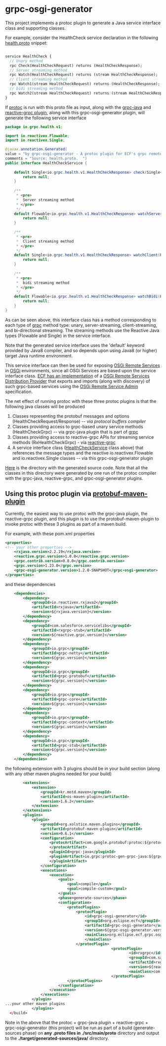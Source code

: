 # grpc-osgi-generator
This project implements a protoc plugin to generate a Java service interface class and supporting classes.

For example, consider the HealthCheck service declaration in the following [health.proto](https://github.com/ECF/grpc-RemoteServicesProvider/blob/master/examples/org.eclipse.ecf.examples.provider.grpc.health.api/src/main/proto/health.proto) snippet:

```proto

service HealthCheck {
  // Unary method
  rpc Check(HealthCheckRequest) returns (HealthCheckResponse);
  // Server streaming method
  rpc Watch(HealthCheckRequest) returns (stream HealthCheckResponse);
  // Client streaming method
  rpc Watch1(stream HealthCheckRequest) returns (HealthCheckResponse);
  // bidi streaming method
  rpc Watch2(stream HealthCheckRequest) returns (stream HealthCheckResponse);
}
```
If [protoc](https://developers.google.com/protocol-buffers) is run with this proto file as input, along with the [grpc-java](https://github.com/grpc/grpc-java) and [reactive-grpc plugin](https://github.com/salesforce/reactive-grpc), along with this grpc-osgi-generator plugin, will generate the following service interface

```java
package io.grpc.health.v1;

import io.reactivex.Flowable;
import io.reactivex.Single;

@javax.annotation.Generated(
value = "by grpc-osgi-generator - A protoc plugin for ECF's grpc remote services distribution provider at https://github.com/ECF/grpc-RemoteServiceSProvider ",
comments = "Source: health.proto.  ")
public interface HealthCheckService {
    
    default Single<io.grpc.health.v1.HealthCheckResponse> check(Single<io.grpc.health.v1.HealthCheckRequest> requests)  {
        return null;
    }
    
    /**
     * <pre>
     *  Server streaming method
     * </pre>
     */
    default Flowable<io.grpc.health.v1.HealthCheckResponse> watchServer(Single<io.grpc.health.v1.HealthCheckRequest> requests)  {
        return null;
    }
    
    /**
     * <pre>
     *  Client streaming method
     * </pre>
     */
    default Single<io.grpc.health.v1.HealthCheckResponse> watchClient(Flowable<io.grpc.health.v1.HealthCheckRequest> requests)  {
        return null;
    }
    
    /**
     * <pre>
     *  bidi streaming method
     * </pre>
     */
    default Flowable<io.grpc.health.v1.HealthCheckResponse> watchBidi(Flowable<io.grpc.health.v1.HealthCheckRequest> requests)  {
        return null;
    }
}
```
As can be seen above, this interface class has a method corresponding to each type of [grpc](https://grpc.io/) method type: unary, server-streaming, client-streaming, and bi-directional streaming.  The streaming methods use the Reactive Java types (Flowable and Single) in the service interface.

Note that the generated service interface uses the 'default' keyword provided by Java8 compiler, and so depends upon using Java8 (or higher) target Java runtime environment.

This service interface can then be used for exposing [OSGi Remote Services](https://docs.osgi.org/specification/osgi.cmpn/7.0.0/service.remoteservices.html) in [OSGi](https://www.osgi.org) environments, since all OSGi Services are based upon the service interface class.  [ECF has an implementation](https://wiki.eclipse.org/OSGi_Remote_Services_and_ECF) of a [OSGi Remote Services Distribution Provider](https://github.com/ECF/grpc-RemoteServicesProvider) that exports and imports (along with discovery) of such grpc-based services using the [OSGi Remote Service Admin](https://docs.osgi.org/specification/osgi.cmpn/7.0.0/service.remoteserviceadmin.html) specification.

The net effect of running protoc with these three protoc plugins is that the following java classes will be produced

1. Classes representing the protobuf messages and options (HealthCheckRequest/Response) -- *via protocol buffers compiler*
1. Classes providing access to grpc-based unary service methods (HealthCheckGrpc) -- via grpc-java plugin that is part of [grpc](https://github.com/grpc/)
1. Classes providing access to reactive-grpc APIs for streaming service methods (RxHealthCheckGrpc) - via [reactive-grpc](https://github.com/salesforce/reactive-grpc)
1. A service interface class ([HealthCheckService](https://github.com/ECF/grpc-RemoteServicesProvider/blob/master/examples/org.eclipse.ecf.examples.provider.grpc.health.api/src/main/java/io/grpc/health/v1/HealthCheckService.java) class above) that references the message types and the reactive io.reactivex.Flowable and io.reactivex.Single classes -- via this grpc-osgi-generator plugin

[Here](https://github.com/ECF/grpc-RemoteServicesProvider/tree/master/examples/org.eclipse.ecf.examples.provider.grpc.health.api/src/main/java/io/grpc/health/v1) is the directory with the generated source code.  Note that all the classes in this directory were generated by one run of the protoc compiler with the grpc-java, reactive-grpc, and grpc-osgi-generator plugins.

## Using this protoc plugin via [protobuf-maven-plugin](https://www.xolstice.org/protobuf-maven-plugin/)

Currently, the easiest way to use protoc with the grpc-java plugin, the reactive-grpc plugin, and this plugin is to use the protobuf-maven-plugin to invoke protoc with these 3 plugins as part of a maven build.

For example, with these pom.xml properties

```xml
<properties>
<!-- your other properties -->
	<rxjava.version>2.2.19</rxjava.version>
	<reactive.grpc.version>1.0.0</reactive.grpc.version>
	<grpc.contrib.version>0.8.0</grpc.contrib.version>
	<grpc.version>1.23.0</grpc.version>
	<grpc-osgi-generator.version>1.2.0-SNAPSHOT</grpc-osgi-generator>
</properties>
```
and these dependencies 

```xml
	<dependencies>
		<dependency>
			<groupId>io.reactivex.rxjava2</groupId>
			<artifactId>rxjava</artifactId>
			<version>${rxjava.version}</version>
		</dependency>
		<dependency>
			<groupId>com.salesforce.servicelibs</groupId>
			<artifactId>rxgrpc-stub</artifactId>
			<version>${reactive.grpc.version}</version>
		</dependency>
		<dependency>
			<groupId>io.grpc</groupId>
			<artifactId>grpc-netty</artifactId>
			<version>${grpc.version}</version>
		</dependency>
		<dependency>
			<groupId>io.grpc</groupId>
			<artifactId>grpc-protobuf</artifactId>
			<version>${grpc.version}</version>
		</dependency>
		<dependency>
			<groupId>io.grpc</groupId>
			<artifactId>grpc-core</artifactId>
			<version>${grpc.version}</version>
		</dependency>
		<dependency>
			<groupId>io.grpc</groupId>
			<artifactId>grpc-context</artifactId>
			<version>${grpc.version}</version>
		</dependency>
		<dependency>
			<groupId>io.grpc</groupId>
			<artifactId>grpc-stub</artifactId>
			<version>${grpc.version}</version>
		</dependency>
	</dependencies>
```

the following extension with 3 plugins should be in your build section (along with any other maven plugins needed for your build)

```xml
		<extensions>
			<extension>
				<groupId>kr.motd.maven</groupId>
				<artifactId>os-maven-plugin</artifactId>
				<version>1.6.2</version>
			</extension>
		</extensions>
		<plugins>
			<plugin>
				<groupId>org.xolstice.maven.plugins</groupId>
				<artifactId>protobuf-maven-plugin</artifactId>
				<version>0.6.1</version>
				<configuration>
					<protocArtifact>com.google.protobuf:protoc:${protoc.version}:exe:${os.detected.classifier}
					</protocArtifact>
					<pluginId>grpc-java</pluginId>
					<pluginArtifact>io.grpc:protoc-gen-grpc-java:${grpc.version}:exe:${os.detected.classifier}
					</pluginArtifact>
				</configuration>
				<executions>
					<execution>
						<goals>
							<goal>compile</goal>
							<goal>compile-custom</goal>
						</goals>
						<phase>generate-sources</phase>
						<configuration>
							<protocPlugins>
								<protocPlugin>
									<id>grpc-osgi-generator</id>
									<groupId>org.eclipse.ecf</groupId>
									<artifactId>grpc-osgi-generator</artifactId>
									<version>${grpc-osgi-generator.version}</version>
									<mainClass>org.eclipse.ecf.grpc.osgigenerator.OSGiGenerator
									</mainClass>
								</protocPlugin>
                                				<protocPlugin>
                                    					<id>rxgrpc</id>
                                    					<groupId>com.salesforce.servicelibs</groupId>
                                    					<artifactId>rxgrpc</artifactId>
                                    					<version>${reactive.grpc.version}</version>
                                    					<mainClass>com.salesforce.rxgrpc.RxGrpcGenerator</mainClass>
                                				</protocPlugin>
							</protocPlugins>
						</configuration>
					</execution>
				</executions>
			</plugin>
...your other maven plugins
            </plugins>
  </build>
```
Note in the above that the protoc + grpc-java plugin + reactive-grpc + grpc-osgi-generator (this project) will be run as part of a build (generate-sources phase) on **any .proto files in ./src/main/proto** directory and output to the **./target/generated-sources/java/** directory.  

